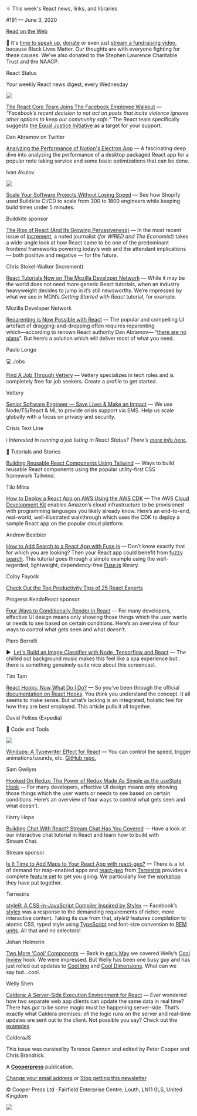 ⚛️ This week's React news, links, and libraries

#191 — June 3, 2020

[Read on the Web](https://react.statuscode.com/issues/191)

🖤 It's [time to speak up](https://react.statuscode.com/link/89482/7e1bb45a53), [donate](https://react.statuscode.com/link/89483/7e1bb45a53) or even just [stream a fundraising video](https://react.statuscode.com/link/89484/7e1bb45a53), because Black Lives Matter. Our thoughts are with everyone fighting for these causes. We've also donated to the Stephen Lawrence Charitable Trust and the NAACP.

React Status

Your weekly React news digest, every Wednesday

[![](https://res.cloudinary.com/cpress/image/upload/w_1280,e_sharpen:60/kuat2uxtrhudrp7lqxnf.jpg)](https://react.statuscode.com/link/89485/7e1bb45a53)

[The React Core Team Joins The Facebook Employee Walkout](https://react.statuscode.com/link/89485/7e1bb45a53 "twitter.com") — _“Facebookʼs recent decision to not act on posts that incite violence ignores other options to keep our community safe.”_ The React team specifically suggests [the Equal Justice Initiative](https://react.statuscode.com/link/89486/7e1bb45a53) as a target for your support.

Dan Abramov on Twitter

[Analyzing the Performance of Notion's Electron App](https://react.statuscode.com/link/89487/7e1bb45a53 "3perf.com") — A fascinating deep dive into analyzing the performance of a desktop packaged React app for a popular note taking service and some basic optimizations that can be done.

Ivan Akulov

[![](https://copm.s3.amazonaws.com/e30f7dd6.png)](https://react.statuscode.com/link/89488/7e1bb45a53)

[Scale Your Software Projects Without Losing Speed](https://react.statuscode.com/link/89488/7e1bb45a53 "buildkite.com") — See how Shopify used Buildkite CI/CD to scale from 300 to 1800 engineers while keeping build times under 5 minutes.

Buildkite sponsor

[The Rise of React (And Its Growing Pervasiveness)](https://react.statuscode.com/link/89489/7e1bb45a53 "increment.com") — In the most recent issue of [Increment](https://react.statuscode.com/link/89490/7e1bb45a53), a noted journalist (_for WIRED and The Economist_) takes a wide-angle look at how React came to be one of the predominant frontend frameworks powering today’s web and the attendant implications ― both positive and negative ― for the future.

Chris Stokel-Walker (Increment)

[React Tutorials Now on The Mozilla Developer Network](https://react.statuscode.com/link/89491/7e1bb45a53 "developer.mozilla.org") — While it may be the world does not need more generic React tutorials, when an industry heavyweight decides to jump in it’s still newsworthy. We’re impressed by what we see in MDN’s _Getting Started with React_ tutorial, for example.

Mozilla Developer Network

[Reparenting is Now Possible with React](https://react.statuscode.com/link/89492/7e1bb45a53 "t.co") — The popular and compelling UI artefact of dragging-and-dropping often requires reparenting which―according to renown React authority Dan Abramov― “[there are no plans](https://react.statuscode.com/link/89493/7e1bb45a53)”. But here’s a solution which will deliver most of what you need.

Paolo Longo

💻 Jobs

[Find A Job Through Vettery](https://react.statuscode.com/link/89494/7e1bb45a53 "www.vettery.com") — Vettery specializes in tech roles and is completely free for job seekers. Create a profile to get started.

Vettery

[Senior Software Engineer — Save Lives & Make an Impact](https://react.statuscode.com/link/89495/7e1bb45a53 "apply.workable.com") — We use Node/TS/React & ML to provide crisis support via SMS. Help us scale globally with a focus on privacy and security.

Crisis Text Line

ℹ️ _Interested in running a job listing in React Status? There's [more info here.](https://booking.cooperpress.com/jobs)_

📘 Tutorials and Stories

[Building Reusable React Components Using Tailwind](https://react.statuscode.com/link/89497/7e1bb45a53 "www.smashingmagazine.com") — Ways to build reusable React components using the popular utility-first CSS framework Tailwind.

Tilo Mitra

[How to Deploy a React App on AWS Using the AWS CDK](https://react.statuscode.com/link/89498/7e1bb45a53 "medium.com") — The AWS [Cloud Development Kit](https://react.statuscode.com/link/89499/7e1bb45a53) enables Amazon’s cloud infrastructure to be provisioned with programming languages you likely already know. Here’s an end-to-end, real-world, well-illustrated walkthrough which uses the CDK to deploy a sample React app on the popular cloud platform.

Andrew Bestbier

[How to Add Search to a React App with Fuse.js](https://react.statuscode.com/link/89500/7e1bb45a53 "www.freecodecamp.org") — Don’t know exactly that for which you are looking? Then your React app could benefit from [fuzzy search](https://react.statuscode.com/link/89501/7e1bb45a53). This tutorial goes through a simple example using the well-regarded, lightweight, dependency-free [Fuse.js](https://react.statuscode.com/link/89502/7e1bb45a53) library.

Colby Fayock

[Check Out the Top Productivity Tips of 25 React Experts](https://react.statuscode.com/link/89503/7e1bb45a53 "www.telerik.com")

Progress KendoReact sponsor

[Four Ways to Conditionally Render in React](https://react.statuscode.com/link/89504/7e1bb45a53 "t.co") — For many developers, effective UI design means only showing those things which the user wants or needs to see based on certain conditions. Here’s an overview of four ways to control what gets seen and what doesn’t.

Piero Borrelli

▶  [Let's Build an Image Classifier with Node, Tensorflow and React](https://react.statuscode.com/link/89505/7e1bb45a53 "www.youtube.com") — The chilled out background music makes this feel like a spa experience but.. there is something genuinely quite nice about this screencast.

Tim Tam

[React Hooks: Now What Do I Do?](https://react.statuscode.com/link/89506/7e1bb45a53 "medium.com") — So you’ve been through the official [documentation on React Hooks](https://react.statuscode.com/link/89507/7e1bb45a53). You _think_ you understand the concept. It all seems to make sense. But what’s lacking is an integrated, holistic feel for how they are best employed. This article pulls it all together.

David Polites (Expedia)

🔧 Code and Tools

[![](https://res.cloudinary.com/cpress/image/upload/w_1280,e_sharpen:60/qteldkcadysrfyex4qms.jpg)](https://react.statuscode.com/link/89508/7e1bb45a53)

[Windups: A Typewriter Effect for React](https://react.statuscode.com/link/89508/7e1bb45a53 "windups.gwil.co") — You can control the speed, trigger animations/sounds, etc. [GitHub repo.](https://react.statuscode.com/link/89509/7e1bb45a53)

Sam Gwilym

[Hooked On Redux: The Power of Redux Made As Simple as the useState Hook](https://react.statuscode.com/link/89510/7e1bb45a53 "hooked-on-redux.js.org") — For many developers, effective UI design means only showing those things which the user wants or needs to see based on certain conditions. Here’s an overview of four ways to control what gets seen and what doesn’t.

Harry Hope

[Building Chat With React? Stream Chat Has You Covered](https://react.statuscode.com/link/89511/7e1bb45a53 "getstream.io") — Have a look at our interactive chat tutorial in React and learn how to build with Stream Chat.

Stream sponsor

[Is It Time to Add Maps to Your React App with react-geo?](https://react.statuscode.com/link/89512/7e1bb45a53 "github.com") — There is a lot of demand for map-enabled apps and [react-geo](https://react.statuscode.com/link/89513/7e1bb45a53) from [Terrestris](https://react.statuscode.com/link/89514/7e1bb45a53) provides a complete [feature set](https://react.statuscode.com/link/89515/7e1bb45a53) to get you going. We particularly like the [workshop](https://react.statuscode.com/link/89516/7e1bb45a53) they have put together.

Terrestris

[style9: A CSS-in-JavaScript Compiler Inspired by Stylex](https://react.statuscode.com/link/89517/7e1bb45a53 "github.com") — Facebook’s [stylex](https://react.statuscode.com/link/89518/7e1bb45a53) was a response to the demanding requirements of richer, more interactive content. Taking its cue from that, _style9_ features compilation to atomic CSS, typed style using [TypeScript](https://react.statuscode.com/link/89519/7e1bb45a53) and font-size conversion to [REM units](https://react.statuscode.com/link/89520/7e1bb45a53). All that and no selectors!

Johan Holmerin

[Two More 'Cool' Components](https://react.statuscode.com/link/89521/7e1bb45a53 "github.com") — Back in [early May](https://react.statuscode.com/issues/187) we covered Welly’s [Cool Inview](https://react.statuscode.com/link/89523/7e1bb45a53) hook. We were impressed. But Welly has been one busy guy and has just rolled out updates to [Cool Img](https://react.statuscode.com/link/89524/7e1bb45a53) and [Cool Dimensions](https://react.statuscode.com/link/89525/7e1bb45a53). What can we say but…cool.

Welly Shen

[Caldera: A Server-Side Execution Environment for React](https://react.statuscode.com/link/89526/7e1bb45a53 "github.com") — Ever wondered how two separate web app clients can update the same data in real time? There has _got_ to be some magic must be happening server-side. That’s exactly what Caldera promises: _all_ the logic runs on the server and real-time updates are sent out to the client. Not possible you say? Check out the [examples](https://react.statuscode.com/link/89530/7e1bb45a53).

CalderaJS

This issue was curated by Terence Gannon and edited by Peter Cooper and Chris Brandrick.

A **[Cooperpress](https://cooperpress.com/)** publication.

[Change your email address](https://react.statuscode.com/edit_subscription/7e1bb45a53) or [Stop getting this newsletter](https://react.statuscode.com/leave/7e1bb45a53)

© Cooper Press Ltd · Fairfield Enterprise Centre, Louth, LN11 0LS, United Kingdom

![](https://react.statuscode.com/open/191/7e1bb45a53)

